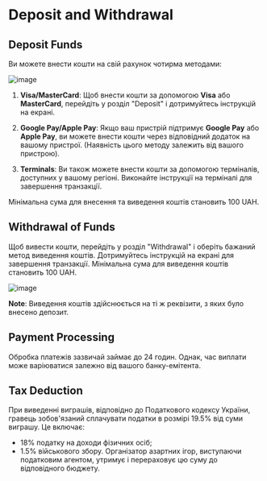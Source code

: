# Deposit and Withdrawal

## Deposit Funds

Ви можете внести кошти на свій рахунок чотирма методами:

![image](https://github.com/Zxcursed1654/evo/assets/170832101/4442549d-ac1b-49a2-9e76-043ab1d7073b)

1. **Visa/MasterCard**: Щоб внести кошти за допомогою **Visa** або **MasterCard**, перейдіть у розділ "Deposit" і дотримуйтесь інструкцій на екрані.

2. **Google Pay/Apple Pay**: Якщо ваш пристрій підтримує **Google Pay** або **Apple Pay**, ви можете внести кошти через відповідний додаток на вашому пристрої. (Наявність цього методу залежить від вашого пристрою).

3. **Terminals**: Ви також можете внести кошти за допомогою терміналів, доступних у вашому регіоні. Виконайте інструкції на терміналі для завершення транзакції.

Мінімальна сума для внесення та виведення коштів становить 100 UAH.

## Withdrawal of Funds

Щоб вивести кошти, перейдіть у розділ "Withdrawal" і оберіть бажаний метод виведення коштів. Дотримуйтесь інструкцій на екрані для завершення транзакції. Мінімальна сума для виведення коштів становить 100 UAH.

![image](https://github.com/Zxcursed1654/evo/assets/170832101/472546cd-08d8-4dd0-8d19-da5fe33b47d3)

**Note**: Виведення коштів здійснюється на ті ж реквізити, з яких було внесено депозит.

## Payment Processing

Обробка платежів зазвичай займає до 24 годин. Однак, час виплати може варіюватися залежно від вашого банку-емітента.

## Tax Deduction

При виведенні виграшів, відповідно до Податкового кодексу України, гравець зобов'язаний сплачувати податки в розмірі 19.5% від суми виграшу. Це включає:
- 18% податку на доходи фізичних осіб;
- 1.5% військового збору.
Організатор азартних ігор, виступаючи податковим агентом, утримує і перераховує цю суму до відповідного бюджету.

